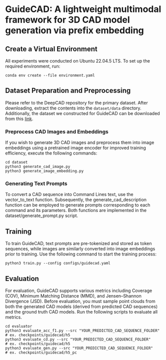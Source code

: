 # GuideCAD: A lightweight multimodal framework for 3D CAD model generation via prefix embedding

## Create a Virtual Environment
All experiments were conducted on Ubuntu 22.04.5 LTS. To set up the required environment, run:
```
conda env create --file environment.yaml
```

## Dataset Preparation and Preprocessing
Please refer to the DeepCAD repository for the primary dataset. After downloading, extract the contents into the `dataset/data` directory. Additionally, the dataset we constructed for GuideCAD can be downloaded from this [link](https://www.dropbox.com/home/GuideCAD%20Dataset).

### Preprocess CAD Images and Embeddings
If you wish to generate 3D CAD images and preprocess them into image embeddings using a pretrained image encoder for improved training efficiency, execute the following commands:
```
cd dataset
python3 generate_cad_image.py
python3 generate_image_embedding.py
```

### Generating Text Prompts
To convert a CAD sequence into Command Lines text, use the vector_to_text function. Subsequently, the generate_cad_description function can be employed to generate prompts corresponding to each command and its parameters. Both functions are implemented in the dataset/generate_prompt.py script.


## Training
To train GuideCAD, text prompts are pre-tokenized and stored as token sequences, while images are similarly converted into image embeddings prior to training. Use the following command to start the training process:
```
python3 train.py --config configs/guidecad.yaml
```

## Evaluation
For evaluation, GuideCAD supports various metrics including Coverage (COV), Minimum Matching Distance (MMD), and Jensen–Shannon Divergence (JSD).
Before evaluation, you must sample point clouds from both the generated CAD models (derived from predicted CAD sequences) and the ground truth CAD models. Run the following scripts to evaluate all metrics.
```
cd evaluator
python3 evaluate_acc_f1.py --src "YOUR_PREDICTED_CAD_SEQUENCE_FOLDER" # ex. checkpoints/guidecad/h5
python3 evaluate_cd.py --src "YOUR_PREDICTED_CAD_SEQUENCE_FOLDER"     # ex. checkpoints/guidecad/h5
python3 evaluate_gen.py --src "YOUR_PREDICTED_CAD_SEQUENCE_FOLDER"    # ex. checkpoints/guidecad/h5_pc
```